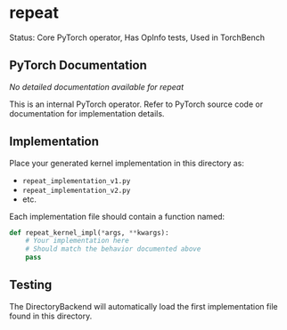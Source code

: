 # repeat

Status: Core PyTorch operator, Has OpInfo tests, Used in TorchBench

## PyTorch Documentation

*No detailed documentation available for repeat*

This is an internal PyTorch operator. Refer to PyTorch source code or documentation for implementation details.

## Implementation

Place your generated kernel implementation in this directory as:
- `repeat_implementation_v1.py`
- `repeat_implementation_v2.py`
- etc.

Each implementation file should contain a function named:
```python
def repeat_kernel_impl(*args, **kwargs):
    # Your implementation here
    # Should match the behavior documented above
    pass
```

## Testing

The DirectoryBackend will automatically load the first implementation file found in this directory.
